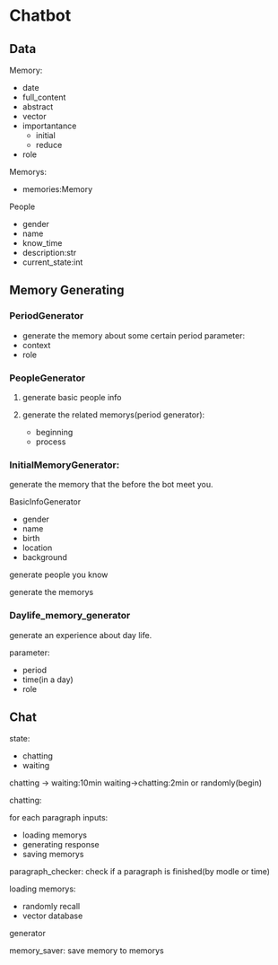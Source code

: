 # Chatbot

## Data

Memory:
- date
- full_content
- abstract
- vector
- importantance
  - initial
  - reduce
- role

Memorys:
- memories:Memory

People
- gender
- name
- know_time
- description:str
- current_state:int


## Memory Generating

### PeriodGenerator

- generate the memory about some certain period
parameter: 
- context
- role

### PeopleGenerator

1. generate basic people info

2. generate the related memorys(period generator):
   - beginning
   - process

### InitialMemoryGenerator:

generate the memory that the before the bot meet you.

BasicInfoGenerator
- gender
- name
- birth
- location
- background

generate people you know

generate the memorys

### Daylife_memory_generator

generate an experience about day life.

parameter:
- period
- time(in a day)
- role



## Chat

state:
- chatting
- waiting

chatting -> waiting:10min
waiting->chatting:2min or randomly(begin)

chatting:

for each paragraph inputs:
- loading memorys
- generating response
- saving memorys

paragraph_checker: check if a paragraph is finished(by modle or time)

loading memorys:
- randomly recall
- vector database

generator

memory_saver: save memory to memorys